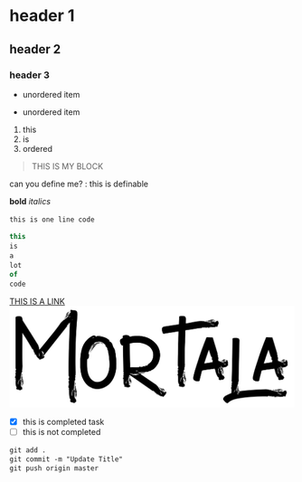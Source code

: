 # header 1
## header 2
### header 3

- unordered item
* unordered item

1. this
2. is
3. ordered

> THIS IS MY BLOCK

can you define me?
: this is definable

**bold**
*italics*

`this is one line code`

```js
this
is
a
lot
of
code
```

[THIS IS A LINK](https://github.com/)
![mortala logo](screens/logo-mortala.png)

- [x] this is completed task
- [ ] this is not completed

```
git add .
git commit -m "Update Title"
git push origin master
```